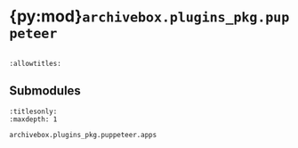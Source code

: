 # {py:mod}`archivebox.plugins_pkg.puppeteer`

```{py:module} archivebox.plugins_pkg.puppeteer
```

```{autodoc2-docstring} archivebox.plugins_pkg.puppeteer
:allowtitles:
```

## Submodules

```{toctree}
:titlesonly:
:maxdepth: 1

archivebox.plugins_pkg.puppeteer.apps
```
